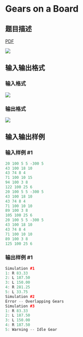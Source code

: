 # Gears on a Board

## 题目描述

[problemUrl]: https://uva.onlinejudge.org/index.php?option=com_onlinejudge&Itemid=8&category=6&page=show_problem&problem=348

[PDF](https://uva.onlinejudge.org/external/4/p407.pdf)

![](https://cdn.luogu.com.cn/upload/vjudge_pic/UVA407/c2ad743e59ef71cc4db40c0654e9c875e8f9113a.png)

## 输入输出格式

### 输入格式

![](https://cdn.luogu.com.cn/upload/vjudge_pic/UVA407/7461b4b7a580652ee6d46e7d817998db8116c3f9.png)

### 输出格式

![](https://cdn.luogu.com.cn/upload/vjudge_pic/UVA407/30492785a9fb62aa3491b867cb2a5cb2ca2b882d.png)

## 输入输出样例

### 输入样例 #1

```cpp
20 100 5 5 -300 5
43 100 18 10
43 74 8 4
71 100 10 15
94 100 3 8
122 100 25 6
20 100 5 5 -300 5
43 100 18 10
43 74 8 4
71 100 10 10
89 100 3 8
105 100 25 6
20 100 5 5 -300 5
43 100 18 10
43 74 8 4
71 100 10 10
89 100 3 8
125 100 25 6
```


### 输出样例 #1

```cpp
Simulation #1
1: R 83.33
2: L 187.50
3: L 150.00
4: R 281.25
5: L 33.75
Simulation #2
Error -- Overlapping Gears
Simulation #3
1: R 83.33
2: L 187.50
3: L 150.00
4: R 187.50
5: Warning -- Idle Gear
```


